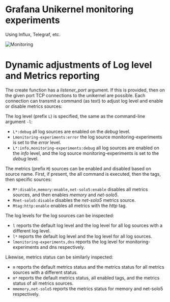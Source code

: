 # Grafana Unikernel monitoring experiments

Using Influx, Telegraf, etc.

![Monitoring](https://raw.githubusercontent.com/roburio/monitoring-experiments/master/one.png)

# Dynamic adjustments of Log level and Metrics reporting

The create function has a *listener_port* argument. If this is provided, then
on the given port TCP connections to the unikernel are possible. Each connection
can transmit a command (as text) to adjust log level and enable or disable
metrics sources:

The log level (prefix `L`) is specified, the same as the command-line argument `-l`:
- `L*:debug` all log sources are enabled on the *debug* level.
- `Lmonitoring-experiments:error` the log source monitoring-experiments is set to the *error* level.
- `L*:info,monitoring-experiments:debug` all log sources are enabled on the *info* level, and the log source monitoring-experiments is set to the *debug* level.

The metrics (prefix `M`) sources can be enabled and disabled based on source name.
First, if present, the all command is executed, then the tags, then specific sources:
- `M*:disable,memory:enable,net-solo5:enable` disables all metrics sources, and then enables *memory* and *net-solo5*.
- `Mnet-solo5:disable` disables the *net-solo5* metrics source.
- `Mtag:http:enable` enables all metrics with the *http* tag.

The log levels for the log sources can be inspected:
- `l` reports the default log level and the log level for all log sources with a different log level.
- `l*` reports the default log level and the log level for all log sources.
- `lmonitoring-experiments,dns` reports the log level for monitoring-experiments and dns respectively.

Likewise, metrics status can be similarly inspected:
- `m` reports the default metrics status and the metrics status for all metrics sources with a different status.
- `m*` reports the default metrics status, all enabled tags, and the metrics status of all metrics sources.
- `mmemory,net-solo5` reports the metrics status for memory and net-solo5 respectively.
